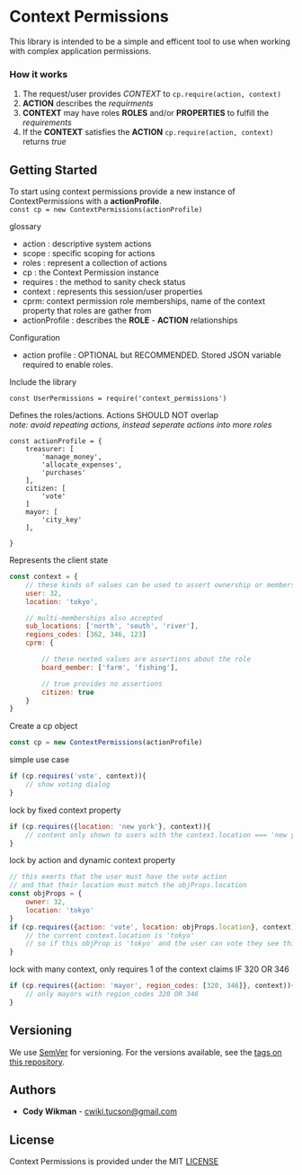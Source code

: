 # Context Permissions
This library is intended to be a simple and efficent tool to use when working with complex application permissions.  

### How it works
1. The request/user provides *CONTEXT* to `cp.require(action, context)`
1. **ACTION** describes the *requirments*
1. **CONTEXT** may have roles **ROLES** and/or **PROPERTIES** to fulfill the *requirements*
1. If the **CONTEXT** satisfies the **ACTION** `cp.require(action, context)` returns *true*


## Getting Started
To start using context permissions provide a new instance of ContextPermissions with a **actionProfile**.  
`const cp = new ContextPermissions(actionProfile)`

glossary
* action : descriptive system actions
* scope : specific scoping for actions
* roles : represent a collection of actions
* cp : the Context Permission instance
* requires : the method to sanity check status
* context : represents this session/user properties
* cprm: context permission role memberships, name of the context property that roles are gather from
* actionProfile : describes the **ROLE** - **ACTION** relationships


Configuration
* action profile : OPTIONAL but RECOMMENDED. 
Stored JSON variable required to enable roles.

Include the library
``` 
const UserPermissions = require('context_permissions')
```


Defines the roles/actions. Actions SHOULD NOT overlap  
*note: avoid repeating actions, instead seperate actions into more roles*
```
const actionProfile = {
    treasurer: [
        'manage_money',
        'allocate_expenses',
        'purchases'
    ],
    citizen: [
        'vote'
    ]
    mayor: [
        'city_key'
    ],
    
}
```

Represents the client state
```js
const context = {
    // these kinds of values can be used to assert ownership or membership to objects
    user: 32, 
    location: 'tokyo',

    // multi-memberships also accepted
    sub_locations: ['north', 'south', 'river'], 
    regions_codes: [362, 346, 123]
    cprm: {

        // these nexted values are assertions about the role
        board_member: ['farm', 'fishing'], 

        // true provides no assertions
        citizen: true
    }
}
```

Create a cp object
```js
const cp = new ContextPermissions(actionProfile)
```


simple use case
```js
if (cp.requires('vote', context)){
    // show voting dialog
}
```


lock by fixed context property
```js
if (cp.requires({location: 'new york'}, context)){
    // content only shown to users with the context.location === 'new york' 
}
```


lock by action and dynamic context property
```js
// this exerts that the user must have the vote action 
// and that their location must match the objProps.location
const objProps = {
    owner: 32, 
    location: 'tokyo'
}
if (cp.requires({action: 'vote', location: objProps.location}, context)){
    // the current context.location is 'tokyo'
    // so if this objProp is 'tokyo' and the user can vote they see this 
}
```



lock with many context, only requires 1 of the context claims IF 320 OR 346
```js
if (cp.requires({action: 'mayor', region_codes: [320, 346]}, context)){
    // only mayors with region_codes 320 OR 346
}
```

## Versioning
We use [SemVer](http://semver.org/) for versioning. For the versions available, see the [tags on this repository](https://github.com/your/project/tags). 

## Authors
* **Cody Wikman** - <cwiki.tucson@gmail.com>

## License
Context Permissions is provided under the MIT [LICENSE](LICENSE)